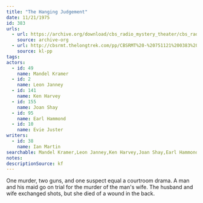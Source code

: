 ```yaml
---
title: "The Hanging Judgement"
date: 11/21/1975
id: 383
urls: 
  - url: https://archive.org/download/cbs_radio_mystery_theater/cbs_radio_mystery_theater-0351-0400.zip/cbs_radio_mystery_theater-0351-0400%2Fcbsrmt_0383_the_hanging_judgement.mp3
    source: archive-org
  - url: http://cbsrmt.thelongtrek.com/pp/CBSRMT%20-%20751121%200383%20The%20Hanging%20Judgement_pp.mp3
    source: kl-pp
tags: 
actors:  
  - id: 49
    name: Mandel Kramer  
  - id: 2
    name: Leon Janney  
  - id: 141
    name: Ken Harvey  
  - id: 155
    name: Joan Shay  
  - id: 95
    name: Earl Hammond  
  - id: 10
    name: Evie Juster
writers:  
  - id: 38
    name: Ian Martin
searchable: Mandel Kramer,Leon Janney,Ken Harvey,Joan Shay,Earl Hammond,Evie Juster Ian Martin
notes: 
descriptionSource: kf
---
```

One murder, two guns, and one suspect equal a courtroom drama. A man and his maid go on trial for the murder of the man's wife. The husband and wife exchanged shots, but she died of a wound in the back.